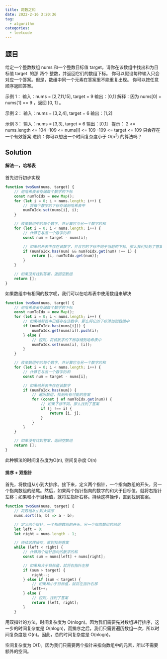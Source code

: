 ```yaml
---
title: 两数之和
date: 2022-2-16 3:20:36
tag: 
  - algorithm
categories:
  - leetcode
---
```


## 题目

给定一个整数数组 nums 和一个整数目标值 target，请你在该数组中找出和为目标值 target  的那 两个 整数，并返回它们的数组下标。
你可以假设每种输入只会对应一个答案。但是，数组中同一个元素在答案里不能重复出现。
你可以按任意顺序返回答案。

示例 1：
输入：nums = [2,7,11,15], target = 9
输出：[0,1]
解释：因为 nums[0] + nums[1] == 9 ，返回 [0, 1] 。

示例 2：
输入：nums = [3,2,4], target = 6
输出：[1,2]

示例 3：
输入：nums = [3,3], target = 6
输出：[0,1]
 
提示：
2 <= nums.length <= 104
-109 <= nums[i] <= 109
-109 <= target <= 109
只会存在一个有效答案
进阶：你可以想出一个时间复杂度小于 O(n<sup>2</sup>) 的算法吗？

## Solution
####  解法—，哈希表
首先进行初步实现

```js
function twoSum(nums, target) {
    // 用哈希表来存储每个数字的下标
    const numToIdx = new Map();
    for (let i = 0; i < nums.length; i++) {
        // 将每个数字的下标存储到哈希表中
        numToIdx.set(nums[i], i);
    }

    // 枚举数组中的每个数字，并计算它与另一个数字的和
    for (let i = 0; i < nums.length; i++) {
        // 计算它与另一个数字的和
        const num = target - nums[i];

        // 如果哈希表中存在该数字，并且它的下标不同于当前的下标，那么我们找到了答案
        if (numToIdx.has(num) && numToIdx.get(num) !== i) {
            return [i, numToIdx.get(num)];
        }
    }

    // 如果没有找到答案，返回空数组
    return [];
}
```

如果数组中有相同的数字呢，我们可以在哈希表中使用数组来解决

```js
function twoSum(nums, target) {
    // 用哈希表来存储每个数字的下标
    const numToIdx = new Map();
    for (let i = 0; i < nums.length; i++) {
        // 如果哈希表中已经存在该数字，那么将它的下标添加到数组中
        if (numToIdx.has(nums[i])) {
            numToIdx.get(nums[i]).push(i);
        } else {
            // 否则，将该数字的下标存储到哈希表中
            numToIdx.set(nums[i], [i]);
        }
    }

    // 枚举数组中的每个数字，并计算它与另一个数字的和
    for (let i = 0; i < nums.length; i++) {
        // 计算它与另一个数字的和
        const num = target - nums[i];

        // 如果哈希表中存在该数字
        if (numToIdx.has(num)) {
            // 遍历数组，找到所有可能的答案
            for (const j of numToIdx.get(num)) {
                // 如果下标不同，那么找到了答案
                if (j !== i) {
                    return [i, j];
                }
            }
        }
    }

    // 如果没有找到答案，返回空数组
    return [];
}
```

此种解法的时间复杂度为O(n), 空间复杂度 O(n)

####  排序 + 双指针

首先，将数组从小到大排序。接下来，定义两个指针，一个指向数组的开头，另一个指向数组的结尾。然后，如果两个指针指向的数字的和大于目标值，就将右指针左移；如果和小于目标值，就将左指针右移。持续这样操作，直到找到答案。

```js
function twoSum(nums, target) {
    // 将数组从小到大排序
    nums.sort((a, b) => a - b);

    // 定义两个指针，一个指向数组的开头，另一个指向数组的结尾
    let left = 0;
    let right = nums.length - 1;

    // 持续这样操作，直到找到答案
    while (left < right) {
        // 计算两个指针指向的数字的和
        const sum = nums[left] + nums[right];

        // 如果和大于目标值，就将右指针左移
        if (sum > target) {
            right--;
        } else if (sum < target) {
            // 如果和小于目标值，就将左指针右移
            left++;
        } else {
            // 否则，找到了答案
            return [left, right];
        }
    }
```

用双指针的方法，时间复杂度为 O(nlogn)。因为我们需要先对数组进行排序，这一步的时间复杂度是 O(nlogn)，而排序之后，我们只需要遍历数组一次，所以时间复杂度是 O(n)。因此，总的时间复杂度是 O(nlogn)。

空间复杂度为 O(1)，因为我们只需要两个指针来指向数组中的元素，所以不需要额外的空间。

